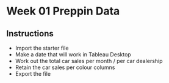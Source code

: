 # Week 01 Preppin Data

## Instructions

- Import the starter file
- Make a date that will work in Tableau Desktop
- Work out the total car sales per month / per car dealership
- Retain the car sales per colour columns
- Export the file

